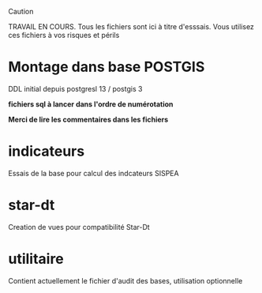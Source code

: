 > [!caution]
> TRAVAIL EN COURS. Tous les fichiers sont ici à titre d'esssais. Vous utilisez ces fichiers à vos risques et périls

# Montage dans base POSTGIS

DDL initial depuis postgresl 13 / postgis 3

**fichiers sql à lancer dans l'ordre de numérotation**

**Merci de lire les commentaires dans les fichiers**

# indicateurs

Essais de la base pour calcul des indcateurs SISPEA

# star-dt

Creation de vues pour compatibilité Star-Dt

# utilitaire

Contient actuellement le fichier d'audit des bases, utilisation optionnelle
